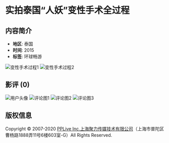 # 实拍泰国“人妖”变性手术全过程

## 内容简介

- **地区**: 泰国
- **时间**: 2015
- **标签**: 环球畅游

![变性手术过程1](//osswc.pplive.cn/cccms/cc_static/images/2306121437289637935.jpg)
![变性手术过程2](//osswc.pplive.cn/cccms/cc_static/images/2204061622046202277.png)

## 影评 (0)

![用户头像](http://grocery.pptv.com/lpic/e69/ad6/c2b/2256f2c9f9ebdb058d2b6d7e91957bb7.png)
![评论图1](http://grocery.pptv.com/lpic/4fa/f9e/295/52cd89112b15538db930545d7ac6aa6e.png)
![评论图2](http://grocery.pptv.com/lpic/b8c/aa6/0f3/8a4177f3f4e64d2602907f5e7af1b39e.gif)
![评论图3](http://grocery.pptv.com/lpic/521/dbe/dde/23bf9780924f5c7340d21983f28c88b3.gif)

## 版权信息

Copyright © 2007-2020 [PPLive Inc.上海聚力传媒技术有限公司](//www.aplus.pptv.com/aboutus/)（上海市普陀区曹杨路1888弄11号6楼603室-G）All Rights Reserved.
<!-- tcd_original_link https://m.pptv.com/show/g5I2tejJI2HEQqo.html -->
